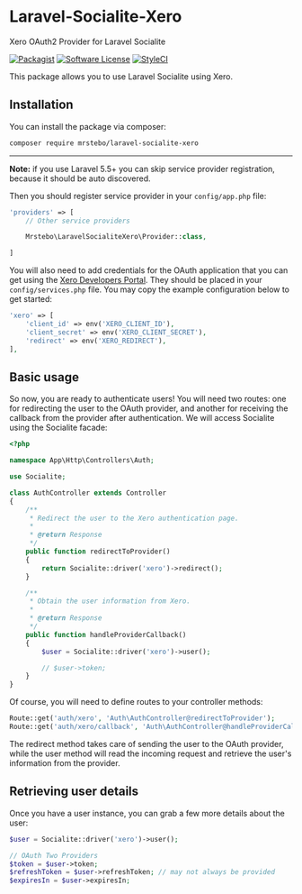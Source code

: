 # Laravel-Socialite-Xero

Xero OAuth2 Provider for Laravel Socialite

[![Packagist](https://img.shields.io/packagist/v/mrstebo/laravel-socialite-xero.svg?maxAge=2592000)](https://packagist.org/packages/mrstebo/laravel-socialite-xero)
[![Software License](https://img.shields.io/badge/license-MIT-brightgreen.svg?style=flat-square)](LICENSE.md)
[![StyleCI](https://styleci.io/repos/281864728/shield)](https://styleci.io/repos/281864728)

This package allows you to use Laravel Socialite using Xero.

## Installation

You can install the package via composer:

```bash
composer require mrstebo/laravel-socialite-xero
```

---

**Note:** if you use Laravel 5.5+ you can skip service provider registration, because it should be auto discovered.

Then you should register service provider in your `config/app.php` file:

```php
'providers' => [
    // Other service providers

    Mrstebo\LaravelSocialiteXero\Provider::class,

]
```

You will also need to add credentials for the OAuth application that you can get using the [Xero Developers Portal](https://developer.xero.com/). They should be placed in your `config/services.php` file. You may copy the example configuration below to get started:

```php
'xero' => [
    'client_id' => env('XERO_CLIENT_ID'),
    'client_secret' => env('XERO_CLIENT_SECRET'),
    'redirect' => env('XERO_REDIRECT'),
],
```

## Basic usage

So now, you are ready to authenticate users! You will need two routes: one for redirecting the user to the OAuth provider, and another for receiving the callback from the provider after authentication. We will access Socialite using the Socialite facade:

```php
<?php

namespace App\Http\Controllers\Auth;

use Socialite;

class AuthController extends Controller
{
    /**
     * Redirect the user to the Xero authentication page.
     *
     * @return Response
     */
    public function redirectToProvider()
    {
        return Socialite::driver('xero')->redirect();
    }

    /**
     * Obtain the user information from Xero.
     *
     * @return Response
     */
    public function handleProviderCallback()
    {
        $user = Socialite::driver('xero')->user();

        // $user->token;
    }
}
```

Of course, you will need to define routes to your controller methods:

```php
Route::get('auth/xero', 'Auth\AuthController@redirectToProvider');
Route::get('auth/xero/callback', 'Auth\AuthController@handleProviderCallback');
```

The redirect method takes care of sending the user to the OAuth provider, while the user method will read the incoming request and retrieve the user's information from the provider.

## Retrieving user details

Once you have a user instance, you can grab a few more details about the user:

```php
$user = Socialite::driver('xero')->user();

// OAuth Two Providers
$token = $user->token;
$refreshToken = $user->refreshToken; // may not always be provided
$expiresIn = $user->expiresIn;
```
